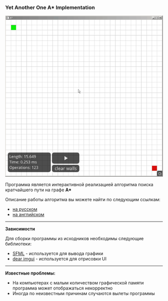 ### Yet Another One A* Implementation

![example](https://raw.githubusercontent.com/testoo1/TEST_GFOR/master/C%2B%2B_Yet_Another_A_star_Implementation/Yet_Another_A_star_Implementation.gif)

Программа является интерактивной реализацией алгоритма поиска кратчайшего пути на графе **A\***

Описание работы алгоритма вы можете найти по следующим ссылкам:
* [на русском](https://habrahabr.ru/post/331192/)
* [на английском](https://www.redblobgames.com/pathfinding/a-star/introduction.html)

---

**Зависимости**

Для сборки программы из исходников необходимы следующие библиотеки:
* [SFML](https://github.com/SFML/SFML) - используется для вывода графики
* [dear imgui](https://github.com/ocornut/imgui) - используется для отрисовки UI


---

**Известные проблемы:**

* На компьютерах с малым количеством графической памяти программа может отображаться некорректно
* Иногда по неизвестным причинам случаются вылеты программы